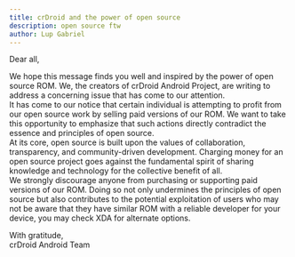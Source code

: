 ```yaml
---
title: crDroid and the power of open source
description: open source ftw
author: Lup Gabriel
---
```


Dear all,

We hope this message finds you well and inspired by the power of open source ROM. We, the creators of crDroid Android Project, are writing to address a concerning issue that has come to our attention.  
It has come to our notice that certain individual is attempting to profit from our open source work by selling paid versions of our ROM. We want to take this opportunity to emphasize that such actions directly contradict the essence and principles of open source.  
At its core, open source is built upon the values of collaboration, transparency, and community-driven development. Charging money for an open source project goes against the fundamental spirit of sharing knowledge and technology for the collective benefit of all.  
We strongly discourage anyone from purchasing or supporting paid versions of our ROM. Doing so not only undermines the principles of open source but also contributes to the potential exploitation of users who may not be aware that they have similar ROM with a reliable developer for your device, you may check XDA for alternate options.

With gratitude,  
crDroid Android Team
